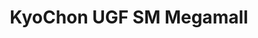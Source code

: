 ---
addr: ' UGF SM Megamall'
city: Mandaluyong
country: Philippines
description: UGF SM Megamall Mandaluyong City Lungsod ng Mandaluyong
id: 5361d739498e445c7139e5ec
lat: 14.584241750896242
lng: 121.05664654864691
title: KyoChon UGF SM Megamall
venue: KyoChon
---